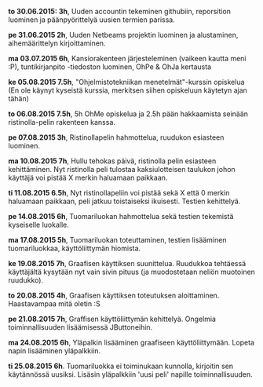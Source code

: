 **to 30.06.2015: 3h**, Uuden accountin tekeminen githubiin, reporsition luominen ja päänpyörittelyä uusien termien parissa.

**pe 31.06.2015 2h**, Uuden Netbeams projektin luominen ja alustaminen, aihemäärittelyn kirjoittaminen.

**ma 03.07.2015 6h**, Kansiorakenteen järjesteleminen (vaikeen kautta meni :P), tuntikirjanpito -tiedoston luominen, OhPe & OhJa kertausta

**ke 05.08.2015 7.5h**, "Ohjelmistotekniikan menetelmät"-kurssin opiskelua (En ole käynyt kyseistä kurssia, merkitsen siihen opiskeluun käytetyn ajan tähän)

**to 06.08.2015 7.5h**, 5h OhMe opiskelua ja 2.5h pään hakkaamista seinään ristinolla-pelin rakenteen kanssa. 

**pe 07.08.2015 3h**, Ristinollapelin hahmottelua, ruudukon esiasteen luominen.

**ma 10.08.2015 7h**, Hullu tehokas päivä, ristinolla pelin esiasteen kehittäminen. Nyt ristinolla peli tulostaa kaksiulotteisen taulukon johon käyttäjä voi pistää X merkin haluamaan paikkaan.

**ti 11.08.2015 6.5h**, Nyt ristinollapeliin voi pistää sekä X että 0 merkin haluamaan paikkaan, peli jatkuu toistaiseksi ikuisesti. Testien kehittelyä.

**pe 14.08.2015 6h**, Tuomariluokan hahmottelua sekä testien tekemistä kyseiselle luokalle.

**ma 17.08.2015 5h**, Tuomariluokan toteuttaminen, testien lisääminen tuomariluokkaa, käyttöliittymän hiomista.

**ke 19.08.2015 7h**, Graafisen käyttiksen suunittelua. Ruudukkoa tehtäessä käyttäjältä kysytään nyt vain sivin pituus (ja muodostetaan neliön muotoinen ruudukko).

**to 20.08.2015 4h**, Graafisen käyttiksen toteutuksen aloittaminen. Haastavampaa mitä oletin :S

**pe 21.08.2015 7h**, Graffisen käyttöliittymän kehittelyä. Ongelmia toiminnallisuuden lisäämisessä JButtoneihin.

**ma 24.08.2015 6h**, Yläpalkin lisääminen graafiseen käyttöliittymään. Lopeta napin lisääminen yläpalkkiin. 

**ti 25.08.2015 6h**. Tuomariluokka ei toiminukaan kunnolla, kirjoitin sen käytännössä uusiksi. Lisäsin yläpalkkiin 'uusi peli' napille toiminnallisuuden.
